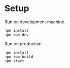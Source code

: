 # Setup

Run on development machine.

```
npm install
npm run dev
```

Run on production.

```
npm install
npm run build
npm start
```
